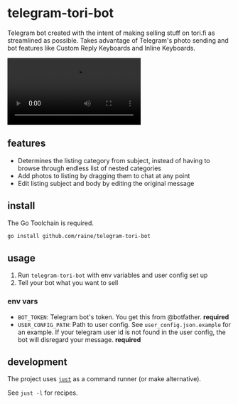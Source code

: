 # telegram-tori-bot

Telegram bot created with the intent of making selling stuff on tori.fi as
streamlined as possible. Takes advantage of Telegram's photo sending and bot
features like Custom Reply Keyboards and Inline Keyboards.

<video src="https://user-images.githubusercontent.com/11027/161634069-6462e726-bfe6-4340-8bec-1ae41a21ae6c.mp4"></video>

## features

- Determines the listing category from subject, instead of having to browse
  through endless list of nested categories
- Add photos to listing by dragging them to chat at any point
- Edit listing subject and body by editing the original message

## install

The Go Toolchain is required.

```sh
go install github.com/raine/telegram-tori-bot
```

## usage

1. Run `telegram-tori-bot` with env variables and user config set up
2. Tell your bot what you want to sell

### env vars

- `BOT_TOKEN`: Telegram bot's token. You get this from @botfather. **required**
- `USER_CONFIG_PATH`: Path to user config. See `user_config.json.example` for an
  example. If your telegram user id is not found in the user config, the bot
  will disregard your message. **required**

## development

The project uses [`just`](https://github.com/casey/just) as a command runner (or
make alternative).

See `just -l` for recipes.
